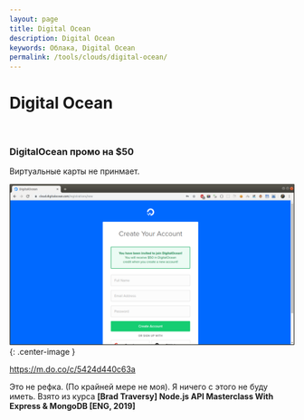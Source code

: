 ```yaml
---
layout: page
title: Digital Ocean
description: Digital Ocean
keywords: Облака, Digital Ocean
permalink: /tools/clouds/digital-ocean/
---
```


# Digital Ocean

<br/>

### DigitalOcean промо на \$50

Виртуальные карты не принмает.

![DigitalOcean промо на $50](/img/digitalocean-promo.png 'DigitalOcean промо на $50'){: .center-image }

https://m.do.co/c/5424d440c63a

Это не рефка. (По крайней мере не моя). Я ничего с этого не буду иметь. Взято из курса **[Brad Traversy] Node.js API Masterclass With Express & MongoDB [ENG, 2019]**
